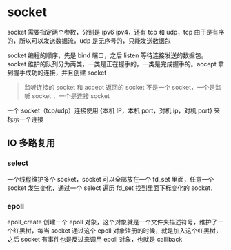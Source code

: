# socket

socket 需要指定两个参数，分别是 ipv6 ipv4，还有 tcp 和 udp，tcp 由于是有序的，所以可以发送数据流，udp 是无序号的，只能发送数据包

socket 编程的顺序，先是 bind 端口，之后 listen 等待连接发送的数据包。socket 维护的队列分为两类，一类是正在握手的，一类是完成握手的。accept 拿到握手成功的连接，并且创建 socket

> 监听连接的 socket 和 accept 返回的 socket 不是一个 socket，一个是监听 socket ，一个是连接 socket

一个 socket（tcp/udp）连接使用 {本机 IP，本机 port，对机 ip，对机 port} 来标示一个连接

## IO 多路复用

### select

一个线程维护多个 socket，socket 可以全部放在一个 fd_set 里面，任意一个 socket 发生变化，通过一个 select 遍历 fd_set 找到里面下标变化的 socket，

### epoll

epoll_create 创建一个 epoll 对象，这个对象就是一个文件夹描述符号，维护了一个红黑树，每当 socket 通过这个 epoll 对象注册的时候，就是加入这个红黑树，之后 socket 有事件也是反过来调用 epoll 对象，也就是 calllback
